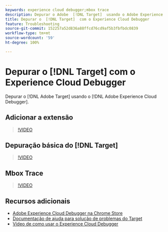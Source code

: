 ```yaml
---
keywords: experience cloud debugger;mbox trace
description: Depurar o Adobe  [!DNL Target]  usando o Adobe Experience Cloud Debugger.
title: Depurar o  [!DNL Target]  com o Experience Cloud Debugger
feature: Troubleshooting
source-git-commit: 152257a52d836a88ffcd76cd9af5b3fbfbdc0839
workflow-type: tm+mt
source-wordcount: '59'
ht-degree: 100%

---
```



# Depurar o [!DNL Target] com o Experience Cloud Debugger

Depurar o [!DNL Adobe Target] usando o [!DNL Adobe Experience Cloud Debugger].

## Adicionar a extensão 

>[!VIDEO](https://video.tv.adobe.com/v/33296/?quality=12&captions=por_br)

## Depuração básica do [!DNL Target]

>[!VIDEO](https://video.tv.adobe.com/v/33298/?quality=12&captions=por_br)

## Mbox Trace

>[!VIDEO](https://video.tv.adobe.com/v/33345/?quality=12&captions=por_br)

## Recursos adicionais

+ [Adobe Experience Cloud Debugger na Chrome Store](https://chrome.google.com/webstore/detail/adobe-experience-cloud-de/ocdmogmohccmeicdhlhhgepeaijenapj?hl=br)
+ [Documentação de ajuda para solução de problemas do Target](/help/main/r-troubleshooting-target/troubleshooting-target.md)
+ [Vídeo de como usar o Experience Cloud Debugger](https://experienceleague.adobe.com/docs/platform-learn/data-collection/debugger/experience-cloud/use-the-experience-cloud-debugger.html?lang=pt-BR)
